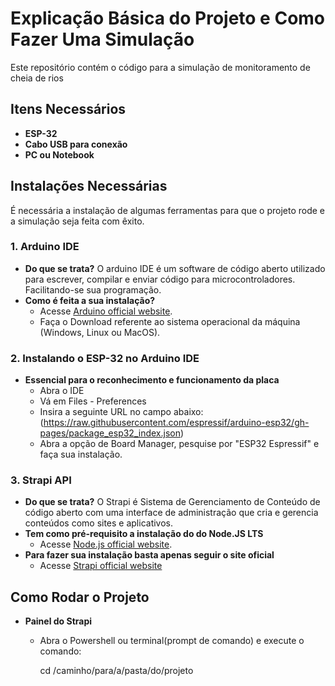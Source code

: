 # Explicação Básica do Projeto e Como Fazer Uma Simulação

Este repositório contém o código para a simulação de monitoramento de cheia de rios

## Itens Necessários
  - **ESP-32**
  - **Cabo USB para conexão**
  - **PC ou Notebook**

## Instalações Necessárias

É necessária a instalação de algumas ferramentas para que o projeto rode e a simulação seja feita com êxito.

### 1. **Arduino IDE**
  - **Do que se trata?** O arduino IDE é um software de código aberto utilizado para escrever, compilar e enviar código para microcontroladores. Facilitando-se sua programação.
  - **Como é feita a sua instalação?**
    - Acesse [Arduino official website](https://www.arduino.cc/en/software/).
    - Faça o Download referente ao sistema operacional da máquina (Windows, Linux ou MacOS).

### 2. **Instalando o ESP-32 no Arduino IDE**
  - **Essencial para o reconhecimento e funcionamento da placa**
    - Abra o IDE
    - Vá em Files - Preferences
    - Insira a seguinte URL no campo abaixo: (https://raw.githubusercontent.com/espressif/arduino-esp32/gh-pages/package_esp32_index.json)
    - Abra a opção de Board Manager, pesquise por "ESP32 Espressif" e faça sua instalação.

### 3. **Strapi API**
  - **Do que se trata?** O Strapi é Sistema de Gerenciamento de Conteúdo de código aberto com uma interface de administração que cria e gerencia conteúdos como sites e aplicativos.
  - **Tem como pré-requisito a instalação do do Node.JS LTS**
    - Acesse [Node.js official website](https://nodejs.org/).
  - **Para fazer sua instalação basta apenas seguir o site oficial**
    - Acesse [Strapi official website](https://strapi.io/) 

  ## Como Rodar o Projeto
  - **Painel do Strapi**
    - Abra o Powershell ou terminal(prompt de comando) e execute o comando:

      cd /caminho/para/a/pasta/do/projeto
